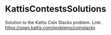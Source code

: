 # KattisContestsSolutions

Solution to the Kattis Coin Stacks problem.
Link: https://open.kattis.com/problems/coinstacks
